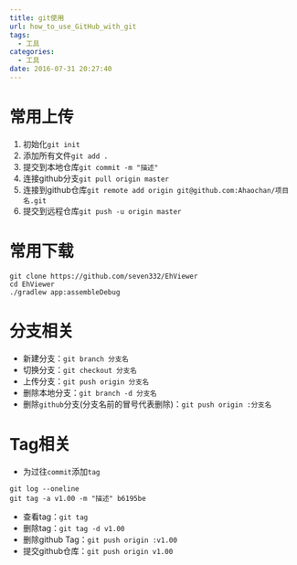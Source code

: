 ```yaml
---
title: git使用
url: how_to_use_GitHub_with_git
tags:
  - 工具
categories:
  - 工具
date: 2016-07-31 20:27:40
---
```


# 常用上传
1. 初始化`git init`
1. 添加所有文件`git add .`
1. 提交到本地仓库`git commit -m "描述"`
1. 连接github分支`git pull origin master`
1. 连接到github仓库`git remote add origin git@github.com:Ahaochan/项目名.git`
1. 提交到远程仓库`git push -u origin master`

<!-- more -->

# 常用下载
```shell
git clone https://github.com/seven332/EhViewer
cd EhViewer
./gradlew app:assembleDebug
```

# 分支相关
- 新建分支：`git branch 分支名`
- 切换分支：`git checkout 分支名`
- 上传分支：`git push origin 分支名`
- 删除本地分支：`git branch -d 分支名`
- 删除`github`分支(分支名前的冒号代表删除)：`git push origin :分支名`

# Tag相关
- 为过往`commit`添加`tag`
```shell
git log --oneline
git tag -a v1.00 -m "描述" b6195be
```
- 查看tag：`git tag`
- 删除tag：`git tag -d v1.00`
- 删除github Tag：`git push origin :v1.00`
- 提交github仓库：`git push origin v1.00`
